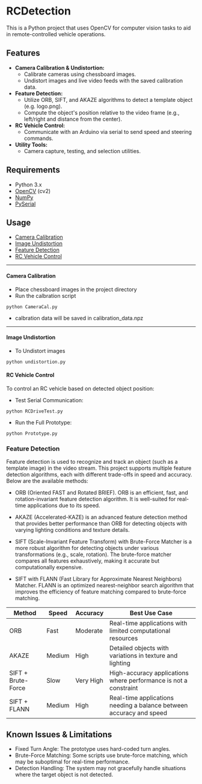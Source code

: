 
# RCDetection

This is a Python project that uses OpenCV for computer vision tasks to aid in remote-controlled vehicle operations.



## Features

- **Camera Calibration & Undistortion:**
  - Calibrate cameras using chessboard images.
  - Undistort images and live video feeds with the saved calibration data.
- **Feature Detection:**
  - Utilize ORB, SIFT, and AKAZE algorithms to detect a template object (e.g. logo.png).
  - Compute the object's position relative to the video frame (e.g., left/right and distance from the center).
- **RC Vehicle Control:**
  - Communicate with an Arduino via serial to send speed and steering commands.
- **Utility Tools:**
  - Camera capture, testing, and selection utilities.

## Requirements

- Python 3.x
- [OpenCV](https://opencv.org/) (cv2)
- [NumPy](https://numpy.org/)
- [PySerial](https://pythonhosted.org/pyserial/)


## Usage
  - [Camera Calibration](#camera-calibration)
  - [Image Undistortion](#image-undistortion)
  - [Feature Detection](#feature-detection)
  - [RC Vehicle Control](#rc-vehicle-control)

---

#### **Camera Calibration**

- Place chessboard images in the project directory
- Run the calbration script
````
python CameraCal.py
````
-  calbration data will be saved in calibration_data.npz

---

#### **Image Undistortion**
- To Undistort images
````
python undistortion.py
````
#### **RC Vehicle Control**
To control an RC vehicle based on detected object position:

- Test Serial Communication:
````
python RCDriveTest.py
````

- Run the Full Prototype:
````
python Prototype.py
````

### Feature Detection
Feature detection is used to recognize and track an object (such as a template image) in the video stream. This project supports multiple feature detection algorithms, each with different trade-offs in speed and accuracy. Below are the available methods:


- ORB (Oriented FAST and Rotated BRIEF). ORB is an efficient, fast, and rotation-invariant feature detection algorithm. It is well-suited for real-time applications due to its speed.

- AKAZE (Accelerated-KAZE) is an advanced feature detection method that provides better performance than ORB for detecting objects with varying lighting conditions and texture details.

- SIFT (Scale-Invariant Feature Transform) with Brute-Force Matcher is a more robust algorithm for detecting objects under various transformations (e.g., scale, rotation). The brute-force matcher compares all features exhaustively, making it accurate but computationally expensive.

- SIFT with FLANN (Fast Library for Approximate Nearest Neighbors) Matcher. FLANN is an optimized nearest-neighbor search algorithm that improves the efficiency of feature matching compared to brute-force matching.


| Method              | Speed   | Accuracy     | Best Use Case |
|---------------------|---------|--------------| --------------|
|ORB |Fast |Moderate |Real-time applications with limited computational resources |
|AKAZE  |Medium |High |Detailed objects with variations in texture and lighting |
|SIFT + Brute-Force |Slow |Very High |High-accuracy applications where performance is not a constraint |
|SIFT + FLANN |Medium |High |Real-time applications needing a balance between accuracy and speed|


## Known Issues & Limitations
- Fixed Turn Angle: The prototype uses hard-coded turn angles.
- Brute-Force Matching: Some scripts use brute-force matching, which may be suboptimal for real-time performance.
- Detection Handling: The system may not gracefully handle situations where the target object is not detected.


